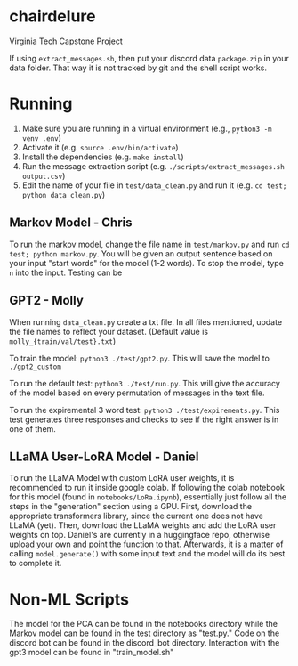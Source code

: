 # chairdelure
Virginia Tech Capstone Project

If using `extract_messages.sh`, then put your discord data `package.zip` in your data folder.
That way it is not tracked by git and the shell script works.

# Running

1. Make sure you are running in a virtual environment (e.g., `python3 -m venv .env`)
2. Activate it (e.g. `source .env/bin/activate`)
3. Install the dependencies (e.g. `make install`)
4. Run the message extraction script (e.g. `./scripts/extract_messages.sh output.csv`)
5. Edit the name of your file in `test/data_clean.py` and run it (e.g. `cd test; python data_clean.py`)

## Markov Model - Chris
To run the markov model, change the file name in `test/markov.py` and run `cd test; python markov.py`. You will be given an output sentence based on 
your input "start words" for the model (1-2 words). To stop the model, type `n` into the input. Testing can be 

## GPT2 - Molly

When running `data_clean.py` create a txt file. In all files mentioned, update the file names to reflect your dataset. (Default value is `molly_{train/val/test}.txt`)

To train the model: `python3 ./test/gpt2.py`. This will save the model to `./gpt2_custom`

To run the default test: `python3 ./test/run.py`. This will give the accuracy of the model based on every permutation of messages in the text file.

To run the expiremental 3 word test: `python3 ./test/expirements.py`. This test generates three responses and checks to see if the right answer is in one of them.

## LLaMA User-LoRA Model - Daniel

To run the LLaMA Model with custom LoRA user weights, it is recommended to run it inside google colab.
If following the colab notebook for this model (found in `notebooks/LoRa.ipynb`), essentially just follow all the steps in the "generation" section using a GPU.
First, download the appropriate transformers library, since the current one does not have LLaMA (yet). 
Then, download the LLaMA weights and add the LoRA user weights on top.
Daniel's are currently in a huggingface repo, otherwise upload your own and point the function to that.
Afterwards, it is a matter of calling `model.generate()` with some input text and the model will do its best to complete it.

# Non-ML Scripts

The model for the PCA can be found in the notebooks directory while the Markov model can be found in the test directory as "test.py."
Code on the discord bot can be found in the discord_bot directory.
Interaction with the gpt3 model can be found in "train_model.sh"
